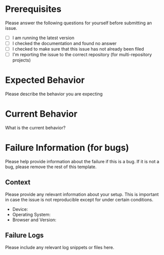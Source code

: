 # Prerequisites

Please answer the following questions for yourself before submitting an issue.

- [ ] I am running the latest version
- [ ] I checked the documentation and found no answer
- [ ] I checked to make sure that this issue has not already been filed
- [ ] I'm reporting the issue to the correct repository (for multi-repository projects)

# Expected Behavior

Please describe the behavior you are expecting

# Current Behavior

What is the current behavior?

# Failure Information (for bugs)

Please help provide information about the failure if this is a bug. If it is not a bug, please remove the rest of this template.

## Context

Please provide any relevant information about your setup. This is important in case the issue is not reproducible except for under certain conditions.

* Device:
* Operating System:
* Browser and Version:

## Failure Logs

Please include any relevant log snippets or files here.
